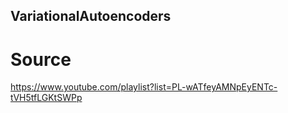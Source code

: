 ## VariationalAutoencoders

# Source
https://www.youtube.com/playlist?list=PL-wATfeyAMNpEyENTc-tVH5tfLGKtSWPp
